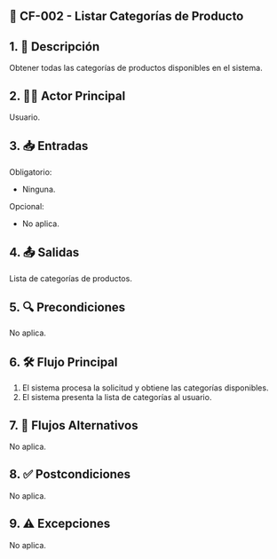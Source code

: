 ## 🌟 CF-002 - Listar Categorías de Producto

## 1. 📝 Descripción  
Obtener todas las categorías de productos disponibles en el sistema.

## 2. 🧑‍💻 Actor Principal  
Usuario.

## 3. 📥 Entradas  
Obligatorio:  
* Ninguna.  

Opcional:  
* No aplica.

## 4. 📤 Salidas  
Lista de categorías de productos.

## 5. 🔍 Precondiciones 
No aplica.

## 6. 🛠️ Flujo Principal 
1. El sistema procesa la solicitud y obtiene las categorías disponibles.  
2. El sistema presenta la lista de categorías al usuario.

## 7. 🔄 Flujos Alternativos  
No aplica.

## 8. ✅ Postcondiciones  
No aplica.

## 9. ⚠️ Excepciones  
No aplica.
